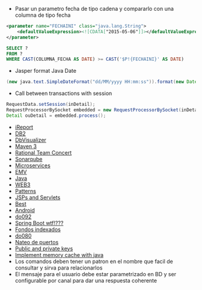 - Pasar un parametro fecha de tipo cadena y compararlo con una columna de tipo fecha
```xml
<parameter name="FECHAINI" class="java.lang.String">
	<defaultValueExpression><![CDATA["2015-05-06"]]></defaultValueExpression>
</parameter>
```
```sql
SELECT ?
FROM ?
WHERE CAST(COLUMNA_FECHA AS DATE) >= CAST('$P!{FECHAINI}' AS DATE)
```
- Jasper format Java Date
```java
(new java.text.SimpleDateFormat("dd/MM/yyyy HH:mm:ss")).format(new Date())
```
- Call between transactions with session
```java
RequestData.setSession(inDetail);
RequestProcessorBySocket embedded = new RequestProcessorBySocket(inDetail);
Detail ouDetail = embedded.process();
```
- [iReport](./resources/20191206103334.md)
- [DB2](./resources/20200224113132.md)
- [DbVisualizer](./resources/20191209092829.md)
- [Maven 3](./resources/201911290928.md)
- [Rational Team Concert](./resources/201911281514.md)
- [Sonarqube](./resources/20191121151011.md)
- [Microservices](./resources/microservices.md)
- [EMV](./resources/emv.md)
- [Java](./resources/20191120112223.md)
- [WEB3](./resources/20200123164041.md)
- [Patterns](./resources/patterns.md)
- [JSPs and Servlets](./resources/jspservlets.md)
- [Best](./resources/best.md)
- [Android](https://github.com/ronald0009/Leeme/blob/master/resources/android.md)
- [do092](https://github.com/ronald0009/Leeme/blob/master/resources/do092.md)
- [Spring Boot wtf!???]()
- [Fondos indexados](https://github.com/ronald0009/Leeme/blob/master/resources/fi.md)
- [do080](https://github.com/ronald0009/Leeme/blob/master/resources/do080.md)
- [Nateo de puertos]()
- [Public and private keys]()
- [Implement memory cache with java]()
- Los comandos deben tener un patron en el nombre que facil de consultar y sirva para relacionarlos
- El mensaje para el usuario debe estar parametrizado en BD y ser configurable por canal para dar una respuesta coherente
